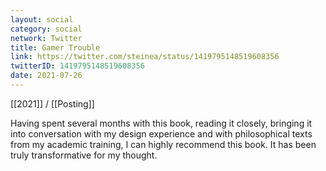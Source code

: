 ```yaml
---
layout: social
category: social
network: Twitter
title: Gamer Trouble
link: https://twitter.com/steinea/status/1419795148519608356
twitterID: 1419795148519608356
date: 2021-07-26
---
```


[[2021]] / [[Posting]]

Having spent several months with this book, reading it closely, bringing it into conversation with my design experience and with philosophical texts from my academic training, I can highly recommend this book. It has been truly transformative for my thought.
